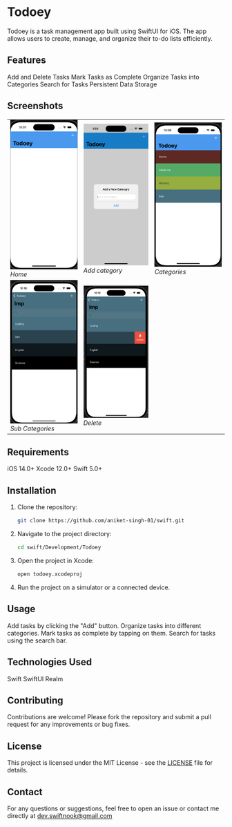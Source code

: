 
# Todoey

Todoey is a task management app built using SwiftUI for iOS. The app allows users to create, manage, and organize their to-do lists efficiently.

## Features

Add and Delete Tasks
Mark Tasks as Complete
Organize Tasks into Categories
Search for Tasks
Persistent Data Storage

## Screenshots

<table>
  <tr>
    <td>
      <img src="./Todoey/Images/1.png" alt="Home" width="200"/>
      <br>
      <em>Home</em>
    </td>
    <td>
      <img src="./Todoey/Images/5.png" alt="Add category" width="200"/>
      <br>
      <em>Add category</em>
    </td>
    <td>
      <img src="./Todoey/Images/2.png" alt="Categories" width="200"/>
      <br>
      <em>Categories</em>
    </td>
  </tr>
  <tr>
    <td>
      <img src="./Todoey/Images/3.png" alt="Sub Categories" width="200"/>
      <br>
      <em>Sub Categories</em>
    </td>
    <td>
      <img src="./Todoey/Images/4.png" alt="Delete" width="200"/>
      <br>
      <em>Delete</em>
    </td>
  </tr>
</table>


## Requirements

iOS 14.0+
Xcode 12.0+
Swift 5.0+

## Installation

1. Clone the repository:
    ```bash
    git clone https://github.com/aniket-singh-01/swift.git
    ```
2. Navigate to the project directory:
    ```bash
    cd swift/Development/Todoey
    ```
3. Open the project in Xcode:
    ```bash
    open todoey.xcodeproj
    ```
4. Run the project on a simulator or a connected device.

## Usage

Add tasks by clicking the "Add" button.
Organize tasks into different categories.
Mark tasks as complete by tapping on them.
Search for tasks using the search bar.

## Technologies Used

Swift
SwiftUI
Realm

## Contributing

Contributions are welcome! Please fork the repository and submit a pull request for any improvements or bug fixes.

## License

This project is licensed under the MIT License - see the [LICENSE](LICENSE) file for details.

## Contact

For any questions or suggestions, feel free to open an issue or contact me directly at dev.swiftnook@gmail.com
